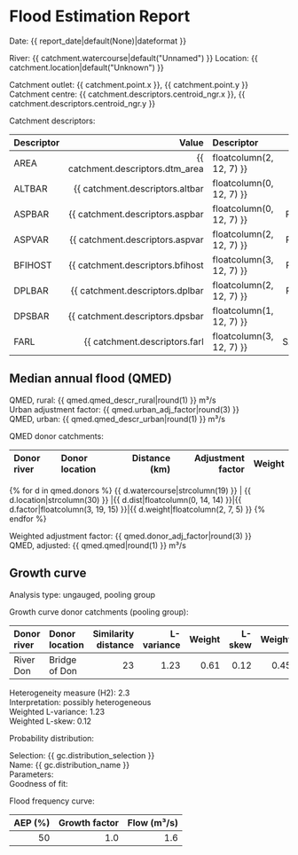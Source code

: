 # Flood Estimation Report

Date: {{ report_date|default(None)|dateformat }}

River: {{ catchment.watercourse|default("Unnamed") }}
Location: {{ catchment.location|default("Unknown") }}

Catchment outlet: {{ catchment.point.x }}, {{ catchment.point.y }}  
Catchment centre: {{ catchment.descriptors.centroid_ngr.x }}, {{ catchment.descriptors.centroid_ngr.y }}    

Catchment descriptors:

Descriptor   |      Value | Descriptor  |      Value | Descriptor  |      Value 
:------------|-----------:|:------------|-----------:|:------------|-----------:
AREA         |{{ catchment.descriptors.dtm_area|floatcolumn(2, 12, 7) }}| FPEXT       |{{ catchment.descriptors.fpext|floatcolumn(4, 12, 7) }}| SPRHOST     |{{ catchment.descriptors.sprhost|floatcolumn(2, 12, 7) }}
ALTBAR       |{{ catchment.descriptors.altbar|floatcolumn(0, 12, 7) }}| LDP         |{{ catchment.descriptors.ldp|floatcolumn(2, 12, 7) }}| URBCONC1990 |{{ catchment.descriptors.urbconc1990|floatcolumn(3, 12, 7) }}
ASPBAR       |{{ catchment.descriptors.aspbar|floatcolumn(0, 12, 7) }}| PROPWET     |{{ catchment.descriptors.propwet|floatcolumn(2, 12, 7) }}| URBEXT1990  |{{ catchment.descriptors.urbext1990|floatcolumn(4, 12, 7) }}
ASPVAR       |{{ catchment.descriptors.aspvar|floatcolumn(2, 12, 7) }}| RMED-1H     |{{ catchment.descriptors.rmed_1h|floatcolumn(1, 12, 7) }}| URBLOC1990  |{{ catchment.descriptors.urbloc1990|floatcolumn(3, 12, 7) }}
BFIHOST      |{{ catchment.descriptors.bfihost|floatcolumn(3, 12, 7) }}| RMED-1D     |{{ catchment.descriptors.rmed_1d|floatcolumn(1, 12, 7) }}| URBCONC2000 |{{ catchment.descriptors.urbconc2000|floatcolumn(3, 12, 7) }}
DPLBAR       |{{ catchment.descriptors.dplbar|floatcolumn(2, 12, 7) }}| RMED-2D     |{{ catchment.descriptors.rmed_2d|floatcolumn(1, 12, 7) }}| URBEXT2000  |{{ catchment.descriptors.urbext2000|floatcolumn(4, 12, 7) }}
DPSBAR       |{{ catchment.descriptors.dpsbar|floatcolumn(1, 12, 7) }}| SAAR        |{{ catchment.descriptors.saar|floatcolumn(0, 12, 7) }}| URBLOC2000  |{{ catchment.descriptors.urbloc2000|floatcolumn(3, 12, 7) }}
FARL         |{{ catchment.descriptors.farl|floatcolumn(3, 12, 7) }}| SAAR4170    |{{ catchment.descriptors.saar4170|floatcolumn(0, 12, 7) }}

## Median annual flood (QMED) 
                  
QMED, rural: {{ qmed.qmed_descr_rural|round(1) }} m³/s  
Urban adjustment factor: {{ qmed.urban_adj_factor|round(3) }}   
QMED, urban: {{ qmed.qmed_descr_urban|round(1) }} m³/s

QMED donor catchments:

Donor river         | Donor location                 | Distance (km)| Adjustment factor | Weight
:-------------------|:-------------------------------|-------------:|------------------:|------:
{% for d in qmed.donors %}
{{ d.watercourse|strcolumn(19) }} | {{ d.location|strcolumn(30) }} |{{ d.dist|floatcolumn(0, 14, 14) }}|{{ d.factor|floatcolumn(3, 19, 15) }}|{{ d.weight|floatcolumn(2, 7, 5) }}
{% endfor %}

Weighted adjustment factor: {{ qmed.donor_adj_factor|round(3) }}  
QMED, adjusted: {{ qmed.qmed|round(1) }} m³/s

## Growth curve

Analysis type: ungauged, pooling group

Growth curve donor catchments (pooling group):

Donor river | Donor location | Similarity distance | L-variance | Weight | L-skew | Weight
:-----------|:---------------|--------------------:|-----------:|-------:|-------:|------:
River Don   | Bridge of Don  |                  23 |       1.23 |   0.61 |   0.12 |   0.45

Heterogeneity measure (H2): 2.3  
Interpretation: possibly heterogeneous  
Weighted L-variance: 1.23  
Weighted L-skew: 0.12

Probability distribution:

Selection: {{ gc.distribution_selection }}  
Name: {{ gc.distribution_name }}  
Parameters:  
Goodness of fit:  

Flood frequency curve:

AEP (%) | Growth factor | Flow (m³/s)
-------:|--------------:|-----------:
   50   |           1.0 |         1.6









 
 



